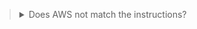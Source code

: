 ><details class=warn-icon>
><summary title="Select to Expand">Does AWS not match the instructions?</summary>
>Amazon Web Services (AWS) is a dynamic, constantly evolving environment.
>As you complete your Challenge Lab, you may find that the provided guidance is not identical to what you encounter in the AWS environment.
>If you encounter a difference between AWS and the Challenge Lab instructions, please let us know by submitting feedback directly to <a href = "https://supportrequest.learnondemandsystems.com/sf.php?s=123formbuilder-5553155&control66068515=@Lab.User.Email&control66068522=@Lab.LabInstance.Id&control66608830=@Lab.LabProfile.Id&control66068513=@lab.User.FirstName&control66068514=@lab.User.LastName&control66068517=@lab.User.Organization.Name" target="_blank" Title="Challenge Lab Feedback" id="lab-disclaimer-custom-url">Challenge Lab feedback</a> so that we may update the content in as timely a manner as possible.
></details>
